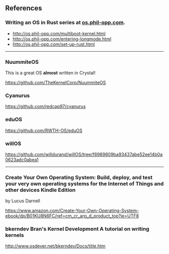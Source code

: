 ## References
### Writing an OS in Rust series at [os.phil-opp.com](http://os.phil-opp.com/).  

* http://os.phil-opp.com/multiboot-kernel.html
* http://os.phil-opp.com/entering-longmode.html
* http://os.phil-opp.com/set-up-rust.html

-----

### NuummiteOS  
This is a great OS **almost** written in Crystal!  

https://github.com/TheKernelCorp/NuummiteOS

### Cyanurus
https://github.com/redcap97/cyanurus

### eduOS
https://github.com/RWTH-OS/eduOS

### willOS
https://github.com/willdurand/willOS/tree/f8989809ba93437abe52ee14b0a0623adc0abea1

-----

### Create Your Own Operating System: Build, deploy, and test your very own operating systems for the Internet of Things and other devices Kindle Edition
by Lucus Darnell

https://www.amazon.com/Create-Your-Own-Operating-System-ebook/dp/B01KU8N6FC/ref=cm_cr_arp_d_product_top?ie=UTF8

### bkerndev Bran's Kernel Development A tutorial on writing kernels
http://www.osdever.net/bkerndev/Docs/title.htm
